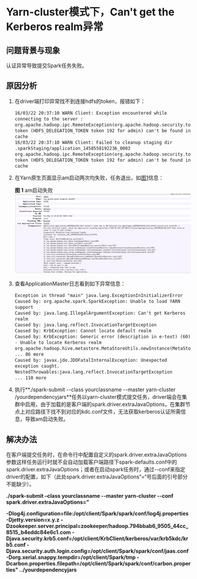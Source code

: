 # Yarn-cluster模式下，Can't get the Kerberos realm异常<a name="ZH-CN_TOPIC_0183415850"></a>

## 问题背景与现象<a name="zh-cn_topic_0167276133_sec17e362e6c844a08c01a7aadd6d2f1b"></a>

认证异常导致提交Spark任务失败。

## 原因分析<a name="zh-cn_topic_0167276133_sc0d0c38af5a446df993e9aa270b09cae"></a>

1.  在driver端打印异常找不到连接hdfs的token，报错如下：

    ```
    16/03/22 20:37:10 WARN Client: Exception encountered while connecting to the server : org.apache.hadoop.ipc.RemoteException(org.apache.hadoop.security.token.SecretManager$InvalidToken): token (HDFS_DELEGATION_TOKEN token 192 for admin) can't be found in cache
    16/03/22 20:37:10 WARN Client: Failed to cleanup staging dir .sparkStaging/application_1458558192236_0003
    org.apache.hadoop.ipc.RemoteException(org.apache.hadoop.security.token.SecretManager$InvalidToken): token (HDFS_DELEGATION_TOKEN token 192 for admin) can't be found in cache
    ```

2.  在Yarn原生页面显示am启动两次均失败，任务退出，如[图1](#zh-cn_topic_0167276133_fig2694147172519)信息：

    **图 1**  am启动失败<a name="zh-cn_topic_0167276133_fig2694147172519"></a>  
    ![](figures/am启动失败.png "am启动失败")

3.  查看ApplicationMaster日志看到如下异常信息：

    ```
    Exception in thread "main" java.lang.ExceptionInInitializerError
    Caused by: org.apache.spark.SparkException: Unable to load YARN support
    Caused by: java.lang.IllegalArgumentException: Can't get Kerberos realm
    Caused by: java.lang.reflect.InvocationTargetException
    Caused by: KrbException: Cannot locate default realm
    Caused by: KrbException: Generic error (description in e-text) (60) - Unable to locate Kerberos realm
    org.apache.hadoop.hive.metastore.MetaStoreUtils.newInstance(MetaStoreUtils.java:1410)
    ... 86 more
    Caused by: javax.jdo.JDOFatalInternalException: Unexpected exception caught.
    NestedThrowables:java.lang.reflect.InvocationTargetException
    ... 110 more
    ```

4.  执行**./spark-submit --class yourclassname --master yarn-cluster /yourdependencyjars**任务以yarn-cluster模式提交任务，driver端会在集群中启用，由于加载的是客户端的spark.driver.extraJavaOptions，在集群节点上对应路径下找不到对应的kdc.conf文件，无法获取kerberos认证所需信息，导致am启动失败。

## 解决办法<a name="zh-cn_topic_0167276133_section27565344155035"></a>

在客户端提交任务时，在命令行中配置自定义的spark.driver.extraJavaOptions参数这样任务运行时就不会自动加载客户端路径下spark-defaults.conf中的spark.driver.extraJavaOptions；或者在启动spark任务时，通过--conf来指定driver的配置，如下（此处spark.driver.extraJavaOptions“=“号后面的引号部分不能缺少）。

**./spark-submit –class yourclassname --master yarn-cluster --conf spark.driver.extraJavaOptions="**

**-Dlog4j.configuration=file:/opt/client/Spark/spark/conf/log4j.properties -Djetty.version=x.y.z -Dzookeeper.server.principal=zookeeper/hadoop.794bbab6\_9505\_44cc\_8515\_b4eddc84e6c1.com -Djava.security.krb5.conf=/opt/client/KrbClient/kerberos/var/krb5kdc/krb5.conf -Djava.security.auth.login.config=/opt/client/Spark/spark/conf/jaas.conf -Dorg.xerial.snappy.tempdir=/opt/client/Spark/tmp -Dcarbon.properties.filepath=/opt/client/Spark/spark/conf/carbon.properties" ../yourdependencyjars**

